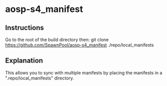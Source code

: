 aosp-s4_manifest
================

Instructions
-------------------
Go to the root of the build directory then:
git clone https://github.com/SpawnPool/aosp-s4_manifest ./repo/local_manifests


Explanation
-------------------
This allows you to sync with multiple manifests by placing the manifests in a ".repo/local_manifests" directory.
